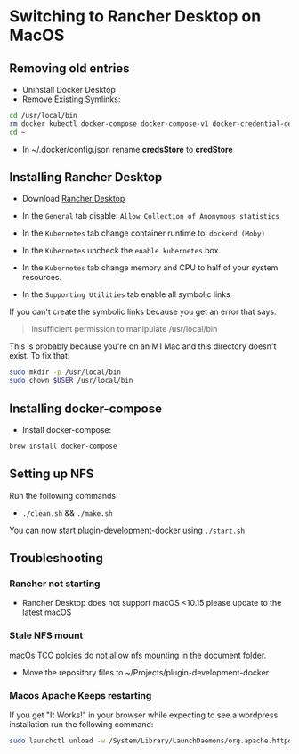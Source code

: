 # Switching to Rancher Desktop on MacOS

## Removing old entries

- Uninstall Docker Desktop
- Remove Existing Symlinks:

```bash
cd /usr/local/bin
rm docker kubectl docker-compose docker-compose-v1 docker-credential-desktop docker-credential-ecr-login docker-credential-osxkeychain com.docker.cli
cd ~
```

- In ~/.docker/config.json rename **credsStore** to **credStore**

## Installing Rancher Desktop

- Download [Rancher Desktop](https://rancherdesktop.io/)

- In the `General` tab disable: `Allow Collection of Anonymous statistics`
- In the `Kubernetes` tab change container runtime to: `dockerd (Moby)`
- In the `Kubernetes` uncheck the `enable kubernetes` box.
- In the `Kubernetes` tab change memory and CPU to half of your system resources.
- In the `Supporting Utilities` tab enable all symbolic links

If you can't create the symbolic links because you get an error that says:

> Insufficient permission to manipulate /usr/local/bin

This is probably because you're on an M1 Mac and this directory doesn't exist. To fix that:

```bash
sudo mkdir -p /usr/local/bin
sudo chown $USER /usr/local/bin
```

## Installing docker-compose

- Install docker-compose:

```bash
brew install docker-compose
```

## Setting up NFS

Run the following commands:

- `./clean.sh` && `./make.sh`

You can now start plugin-development-docker using `./start.sh`

## Troubleshooting

### Rancher not starting

- Rancher Desktop does not support macOS <10.15 please update to the latest macOS

### Stale NFS mount

macOs TCC polcies do not allow nfs mounting in the document folder.

- Move the repository files to ~/Projects/plugin-development-docker

### Macos Apache Keeps restarting
If you get "It Works!" in your browser while expecting to see a wordpress installation run the following command:

```bash
sudo launchctl unload -w /System/Library/LaunchDaemons/org.apache.httpd.plist
```
